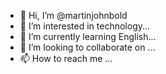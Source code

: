 - 👋 Hi, I’m @martinjohnbold
- 👀 I’m interested in technology...
- 🌱 I’m currently learning English...
- 💞️ I’m looking to collaborate on ...
- 📫 How to reach me ...

<!---
martinjohnbold/martinjohnbold is a ✨ special ✨ repository because its `README.md` (this file) appears on your GitHub profile.
You can click the Preview link to take a look at your changes.
--->
